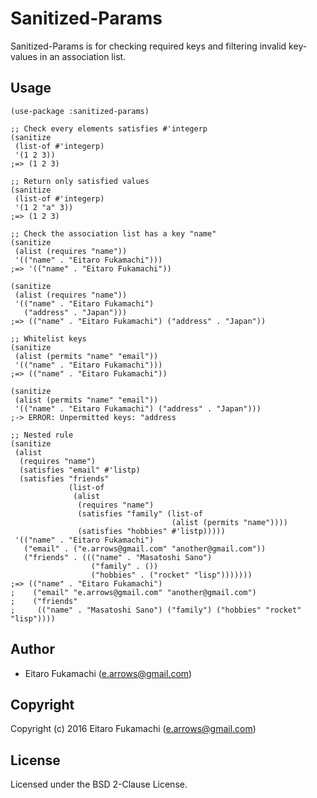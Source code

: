 # Sanitized-Params

Sanitized-Params is for checking required keys and filtering invalid key-values in an association list.

## Usage

```common-lisp
(use-package :sanitized-params)

;; Check every elements satisfies #'integerp
(sanitize
 (list-of #'integerp)
 '(1 2 3))
;=> (1 2 3)

;; Return only satisfied values
(sanitize
 (list-of #'integerp)
 '(1 2 "a" 3))
;=> (1 2 3)

;; Check the association list has a key "name"
(sanitize
 (alist (requires "name"))
 '(("name" . "Eitaro Fukamachi")))
;=> '(("name" . "Eitaro Fukamachi"))

(sanitize
 (alist (requires "name"))
 '(("name" . "Eitaro Fukamachi")
   ("address" . "Japan")))
;=> (("name" . "Eitaro Fukamachi") ("address" . "Japan"))

;; Whitelist keys
(sanitize
 (alist (permits "name" "email"))
 '(("name" . "Eitaro Fukamachi")))
;=> (("name" . "Eitaro Fukamachi"))

(sanitize
 (alist (permits "name" "email"))
 '(("name" . "Eitaro Fukamachi") ("address" . "Japan")))
;-> ERROR: Unpermitted keys: "address

;; Nested rule
(sanitize
 (alist
  (requires "name")
  (satisfies "email" #'listp)
  (satisfies "friends"
             (list-of
              (alist
               (requires "name")
               (satisfies "family" (list-of
                                    (alist (permits "name"))))
               (satisfies "hobbies" #'listp)))))
 '(("name" . "Eitaro Fukamachi")
   ("email" . ("e.arrows@gmail.com" "another@gmail.com"))
   ("friends" . ((("name" . "Masatoshi Sano")
                  ("family" . ())
                  ("hobbies" . ("rocket" "lisp")))))))
;=> (("name" . "Eitaro Fukamachi")
;    ("email" "e.arrows@gmail.com" "another@gmail.com")
;    ("friends"
;     (("name" . "Masatoshi Sano") ("family") ("hobbies" "rocket" "lisp"))))
```

## Author

* Eitaro Fukamachi (e.arrows@gmail.com)

## Copyright

Copyright (c) 2016 Eitaro Fukamachi (e.arrows@gmail.com)

## License

Licensed under the BSD 2-Clause License.
